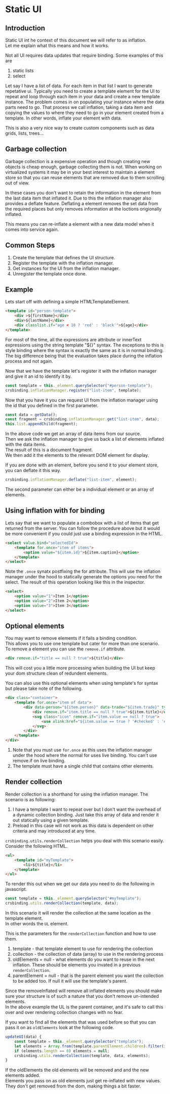 # Static UI

## Introduction
Static UI int he context of this document we will refer to as inflation.  
Let me explain what this means and how it works.

Not all UI requires data updates that require binding.
Some examples of this are 

1. static lists
1. select

Let say I have a list of data. 
For each item in that list I want to generate repetative ui.
Typically you need to create a template element for the UI to repeat and loop through each item in your data and create a new template instance.
The problem comes in on populating your instance where the data parts need to go.
That process we call inflation, taking a data item and copying the values to where they need to go in your element created from a template.
In other words, inflate your element with data.

This is also a very nice way to create custom components such as data grids, lists, trees...

## Garbage collection
Garbage collection is a expensive operation and though creating new objects is cheap enough, garbage collecting them is not.
When working on virtualized systems it may be in your best interest to maintain a element store so that you can reuse elements that are removed due to them scrolling out of view.

In these cases you don't want to retain the information in the element from the last data item that inflated it.
Due to this the inflation manager also provides a deflate feature. 
Deflating a element removes the set data from the required places but only removes information at the loctions origionally inflated.

This means you can re-inflate a element with a new data model when it comes into service again.

## Common Steps

1. Create the template that defines the UI structure.
1. Register the template with the inflation manager.
1. Get instances for the UI from the inflation manager.
1. Unregister the template once done.

## Example

Lets start off with defining a simple HTMLTemplateElement.

```html
<template id="person-template">
    <div >${firstName}</div>
    <div>${lastName}</div>
    <div classlist.if="age < 18 ? 'red' : 'black'">${age}</div>
</template>
```

For most of the time, all the expressions are attribute or innerText expressions using the string template "${}" syntax.
The exceptions to this is style binding where the syntax is exactly the same as it is in normal binding.
The big difference being that the evaluation takes place during the inflation process and not again.

Now that we have the template let's register it with the inflation manager and give it an id to identify it by.

```js
const template = this._element.querySelector("#person-template");
crsbinding.inflationManager.register("list-item", template);
```

Now that you have it you can request UI from the inflation manager using the id that you defined in the first parameter.

```js
const data = getData();
const fragment = crsbinding.inflationManager.get("list-item", data);
this.list.appendChild(fragment);
```

In the above code we get an array of data items from our source.  
Then we ask the inflation manager to give us back a list of elements inflated with the data items.  
The result of this is a document fragment.  
We then add it the elements to the relevant DOM element for display.

If you are done with an element, before you send it to your element store, you can deflate it this way.

```js
crsbinding.inflationManager.deflate("list-item", element);
```

The second parameter can either be a individual element or an array of elements.

## Using inflation with for binding
Lets say that we want to populate a combobox with a list of items that get returned from the server.
You can follow the procedure above but it would be more convenient if you could just use a binding expression in the HTML.

```html
<select value.bind="selectedId">
    <template for.once="item of items">
        <option value="${item.id}">${item.caption}</option>
    </template>
</select>
```

Note the `.once` synatx postfixing the for attribute.
This will use the inflation manager under the hood to statically generate the options you need for the select.
The result of this operation looking like this in the inspector.

```html
<select>
    <option value="1">Item 1</option>    
    <option value="2">Item 2</option>
    <option value="3">Item 3</option>
</select>
```

## Optional elements
You may want to remove elements if it fails a binding condition.  
This allows you to use one template but cater for more than one scenario.  
To remove a element you can use the `remove.if` attribute.

```html
<div remove.if="title == null ? true">${title}</div>
```

This will cost you a little more processing when building the UI but keep your dom structure clean of redundent elements.

You can also use this optional elements when using template's for syntax but please take note of the following.

```html
<div class="container">
    <template for.once="item of data">
        <div data-person="${item.person}" data-trade="${item.trade}" type="${item.type}" value="${item.value}">
            <div remove.if="item.title == null ? true">${item.title}</div>
            <svg class="icon" remove.if="item.value == null ? true">
                <use xlink:href="${item.value == true ? '#checked' : '#unchecked'}" />
            </svg>
        </div>
    </template>
</div>
```

1. Note that you must use `for.once` as this uses the inflation manager under the hood where the normal for uses live binding. You can't use remove.if on live binding.
1. The template must have a single child that contains other elements.

## Render collection
Render collection is a shorthand for using the inflation manager.
The scenario is as following:

1. I have a template I want to repeat over but I don't want the overhead of a dynamic collection binding. Just take this array of data and render it out statically using a given template.
1. Preload in this case will not work as this data is dependent on other criteria and may introduced at any time.

`crsbinding.utils.renderCollection` helps you deal with this scenario easily.  
Consider the following HTML.

```html
<ul>
    <template id="myTemplate">
        <li>${title}</li>
    </template>
</ul>
```

To render this out when we get our data you need to do the following in javascript.

```js
const template = this._element.querySelector("#myTemplate");
crsbinding.utils.renderCollection(template, data);
```

In this scenario it will render the collection at the same location as the template element.  
In other words the `UL` element.

This is the parameters for the `renderCollection` function and how to use them.

1. template - that template element to use for rendering the collection
1. collection - the collection of data (array) to use in the rendering process
1. oldElements = null - what elements do you want to reuse in the next inflation. These should be elements you invated in a previous `renderCollection`.
1. parentElement = null - that is the parent element you want the collection to be added too. If null it will use the template's parent.

Since the removeInflated will remove all inflated elements you should make sure your structure is of such a nature that you don't remove un-intended elements.  
In the above example the UL is the parent container, and it's safe to call this over and over rendering collection changes with no fear.

If you want to find all the elements that was used before so that you can pass it on as `oldElements` look at the following code.

```js
updateUI(data) {
    const template = this._element.querySelector("template");
    let elements = Array.from(template.parentElement.children).filter(item => item.__inflated == true);
    if (elements.length == 0) elements = null;
    crsbinding.utils.renderCollection(template, data, elements);
}
```

If the oldElements the old elements will be removed and and the new elements added.  
Elements you pass on as old elements just get re-inflated with new values.   
They don't get removed from the dom, making things a bit faster.



